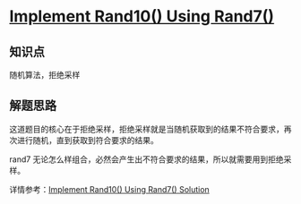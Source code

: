 # [Implement Rand10() Using Rand7()](https://leetcode.com/problems/implement-rand10-using-rand7/)

## 知识点

随机算法，拒绝采样

## 解题思路

这道题目的核心在于拒绝采样，拒绝采样就是当随机获取到的结果不符合要求，再次进行随机，直到获取到符合要求的结果。

rand7 无论怎么样组合，必然会产生出不符合要求的结果，所以就需要用到拒绝采样。

详情参考：[Implement Rand10() Using Rand7() Solution](https://leetcode.com/problems/implement-rand10-using-rand7/solution/)
